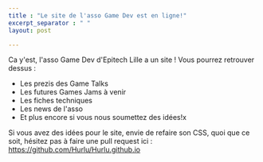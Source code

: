 ```yaml
---
title : "Le site de l'asso Game Dev est en ligne!"
excerpt_separator : " "
layout: post

---
```


Ca y'est, l'asso Game Dev d'Epitech Lille a un site !
Vous pourrez retrouver dessus :  


- Les prezis des Game Talks
- Les futures Games Jams à venir
- Les fiches techniques
- Les news de l'asso
- Et plus encore si vous nous soumettez des idées!x

Si vous avez des idées pour le site, envie de refaire son CSS, quoi que ce soit,
hésitez pas à faire une pull request ici : <a href="https://github.com/Hurlu/Hurlu.github.io">https://github.com/Hurlu/Hurlu.github.io</a>



